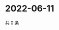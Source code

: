 # 2022-06-11

共 0 条

<!-- BEGIN WEIBO -->
<!-- 最后更新时间 Sat Jun 11 2022 07:00:43 GMT+0800 (China Standard Time) -->

<!-- END WEIBO -->
